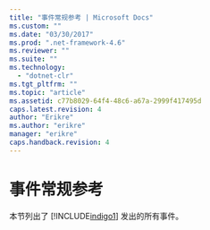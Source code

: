 ```yaml
---
title: "事件常规参考 | Microsoft Docs"
ms.custom: ""
ms.date: "03/30/2017"
ms.prod: ".net-framework-4.6"
ms.reviewer: ""
ms.suite: ""
ms.technology: 
  - "dotnet-clr"
ms.tgt_pltfrm: ""
ms.topic: "article"
ms.assetid: c77b8029-64f4-48c6-a67a-2999f417495d
caps.latest.revision: 4
author: "Erikre"
ms.author: "erikre"
manager: "erikre"
caps.handback.revision: 4
---
```

# 事件常规参考
本节列出了 [!INCLUDE[indigo1](../../../../../includes/indigo1-md.md)] 发出的所有事件。